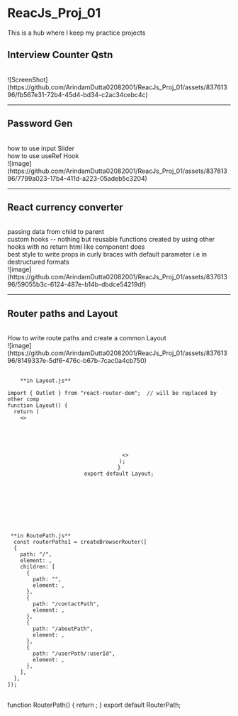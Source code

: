 # ReacJs_Proj_01
This is a hub where I keep my practice projects

<h2>Interview Counter Qstn</h2>
<br/>
![ScreenShot](https://github.com/ArindamDutta02082001/ReacJs_Proj_01/assets/83761396/fb567e31-72b4-45d4-bd34-c2ac34cebc4c)

<hr/>

<h2>Password Gen</h2>
<br/>
how to use input Slider
<br/>
how to use useRef Hook
<br/>
![image](https://github.com/ArindamDutta02082001/ReacJs_Proj_01/assets/83761396/7799a023-17b4-411d-a223-05adeb5c3204)

<hr/>

<h2>React currency converter</h2>
<br/>
passing data from child to parent
<br/>
custom hooks -- nothing but reusable functions created by using other hooks with no return html like component does
<br/>
best style to write props in curly braces with default parameter i.e in destructured formats
<br/>
![image](https://github.com/ArindamDutta02082001/ReacJs_Proj_01/assets/83761396/59055b3c-6124-487e-b14b-dbdce54219df)

<hr/>

<h2>Router paths and Layout</h2>
<br/>
How to write route paths and create a common Layout
<br/>
![image](https://github.com/ArindamDutta02082001/ReacJs_Proj_01/assets/83761396/8149337e-5df6-476c-b67b-7cac0a4cb750)


<pre>
 <code>
    **in Layout.js**

import { Outlet } from "react-router-dom";  // will be replaced by other comp
function Layout() {
  return (
    <>
      <Header />
      <Outlet />
      <Footer />
    <>
  );
}
export default Layout;
     
 </code>
</pre>

<pre>
<code>

 **in RoutePath.js**
  const routerPaths1 = createBrowserRouter([
  {
    path: "/",
    element: <Layout />,
    children: [
      {
        path: "",
        element: <Home />,
      },
      {
        path: "/contactPath",
        element: <Contact />,
      },
      {
        path: "/aboutPath",
        element: <About />,
      },
      {
        path: "/userPath/:userId",
        element: <User />,
      },
    ],
  },
]);
</code>
</pre>

function RouterPath() {
  return <RouterProvider router={routerPaths1} />;
}
export default RouterPath;

